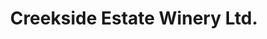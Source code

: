 ---
title: "Creekside Estate Winery Ltd."
url: /jordan-station/creekside-estate-winery-ltd/
shop: Wein
---